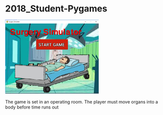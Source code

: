 # 2018_Student-Pygames

<img src ="https://github.com/saramargolin/2018-Student-Pygames/blob/master/Capture1.PNG"  width = 300>
<p> The game is set in an operating room.  The player must move organs into a body before time runs out</p>




